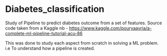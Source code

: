 # Diabetes_classification
Study of Pipeline to predict diabetes outcome from a set of features. 
Source code taken from a Kaggle nb - https://www.kaggle.com/pouryaayria/a-complete-ml-pipeline-tutorial-acu-86

This was done to study each aspect from scratch in solving a ML problem. 
i.e To understand how a pipeline is created. 
